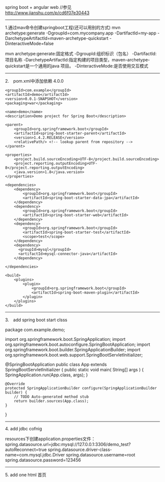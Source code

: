spring boot + angular web
//参见　http://www.jianshu.com/p/cd6f07e30443

<hr/>
1.通过mav命令创建springboot工程(还可以用别的方式)
mvn archetype:generate -DgroupId=com.mycompany.app -DartifactId=my-app -DarchetypeArtifactId=maven-archetype-quickstart -DinteractiveMode=false

mvn archetype:generate:固定格式
-DgroupId:组织标识（包名）
-DartifactId:项目名称
-DarchetypeArtifactId:指定构建的项目类型，maven-archetype-quickstart是一个通用的java 项目。
-DinteractiveMode:是否使用交互模式

<hr/>
2.　pom.xml中添加依赖
<?xml version="1.0" encoding="UTF-8"?>
<project xmlns="http://maven.apache.org/POM/4.0.0" xmlns:xsi="http://www.w3.org/2001/XMLSchema-instance"
    xsi:schemaLocation="http://maven.apache.org/POM/4.0.0 http://maven.apache.org/xsd/maven-4.0.0.xsd">
    <modelVersion>4.0.0</modelVersion>

    <groupId>com.example</groupId>
    <artifactId>demo</artifactId>
    <version>0.0.1-SNAPSHOT</version>
    <packaging>war</packaging>

    <name>demo</name>
    <description>Demo project for Spring Boot</description>

    <parent>
        <groupId>org.springframework.boot</groupId>
        <artifactId>spring-boot-starter-parent</artifactId>
        <version>1.4.2.RELEASE</version>
        <relativePath/> <!-- lookup parent from repository -->
    </parent>

    <properties>
        <project.build.sourceEncoding>UTF-8</project.build.sourceEncoding>
        <project.reporting.outputEncoding>UTF-8</project.reporting.outputEncoding>
        <java.version>1.8</java.version>
    </properties>

    <dependencies>
        <dependency>
            <groupId>org.springframework.boot</groupId>
            <artifactId>spring-boot-starter-data-jpa</artifactId>
        </dependency>
        <dependency>
            <groupId>org.springframework.boot</groupId>
            <artifactId>spring-boot-starter-web</artifactId>
        </dependency>
        <dependency>
            <groupId>org.springframework.boot</groupId>
            <artifactId>spring-boot-starter-test</artifactId>
            <scope>test</scope>
        </dependency>
        <dependency>
          <groupId>mysql</groupId>
          <artifactId>mysql-connector-java</artifactId>
        </dependency>

    </dependencies>

    <build>
        <plugins>
            <plugin>
                <groupId>org.springframework.boot</groupId>
                <artifactId>spring-boot-maven-plugin</artifactId>
            </plugin>
        </plugins>
    </build>
</project>

<hr/>
3.　add spring boot start clsss

  package com.example.demo;

import org.springframework.boot.SpringApplication;
import org.springframework.boot.autoconfigure.SpringBootApplication;
import org.springframework.boot.builder.SpringApplicationBuilder;
import org.springframework.boot.web.support.SpringBootServletInitializer;

@SpringBootApplication
public class App extends SpringBootServletInitializer
{
    public static void main( String[] args )
    {
        SpringApplication.run(App.class, args);
    }

    @Override
    protected SpringApplicationBuilder configure(SpringApplicationBuilder builder) {
        // TODO Auto-generated method stub
        return builder.sources(App.class);
    }

}
<hr/>
4. add jdbc cofnig

resources下创建application.properties文件：
spring.datasource.url=jdbc:mysql://127.0.0.1:3306/demo_test?autoReconnect=true
spring.datasource.driver-class-name=com.mysql.jdbc.Driver
spring.datasource.username=root
spring.datasource.password=123456

<hr/>
5. add one html

<!DOCTYPE html>
<html>
<head>
<meta charset="UTF-8">
<title>Insert title here</title>
</head>
<body>
  首页
</body>
</html>

